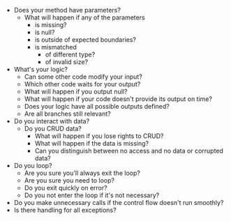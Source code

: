 - Does your method have parameters?
    - What will happen if any of the parameters
        - is missing?
        - is null?
        - is outside of expected boundaries?
        - is mismatched
            - of different type?
            - of invalid size?
- What's your logic?
    - Can some other code modify your input?
    - Which other code waits for your output?
    - What will happen if you output null?
    - What will happen if your code doesn't provide its output on time?
    - Does your logic have all possible outputs defined?
    - Are all branches still relevant? 
- Do you interact with data?
    - Do you CRUD data?
        - What will happen if you lose rights to CRUD?
        - What will happen if the data is missing?
        - Can you distinguish between no access and no data or corrupted data?
- Do you loop?
    - Are you sure you'll always exit the loop?
    - Are you sure you need to loop?
    - Do you exit quickly on error?
    - Do you not enter the loop if it's not necessary?
- Do you make unnecessary calls if the control flow doesn't run smoothly?
- Is there handling for all exceptions?
